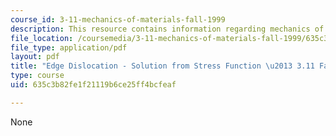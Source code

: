 ```yaml
---
course_id: 3-11-mechanics-of-materials-fall-1999
description: This resource contains information regarding mechanics of materials.
file_location: /coursemedia/3-11-mechanics-of-materials-fall-1999/635c3b82fe1f21119b6ce25ff4bcfeaf_MIT3_11F99_edgeairy.pdf
file_type: application/pdf
layout: pdf
title: "Edge Dislocation - Solution from Stress Function \u2013 3.11 Fall 1999"
type: course
uid: 635c3b82fe1f21119b6ce25ff4bcfeaf

---
```

None